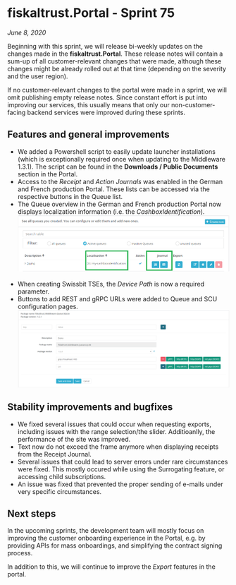 # fiskaltrust.Portal - Sprint 75
_June 8, 2020_

Beginning with this sprint, we will release bi-weekly updates on the changes made in the **fiskaltrust.Portal**. These release notes will contain a sum-up of all customer-relevant changes that were made, although these changes might be already rolled out at that time (depending on the severity and the user region).

If no customer-relevant changes to the portal were made in a sprint, we will omit publishing empty release notes. Since constant effort is put into improving our services, this usually means that only our non-customer-facing backend services were improved during these sprints.

## Features and general improvements
- We added a Powershell script to easily update launcher installations (which is exceptionally required once when updating to the Middleware 1.3.1). The script can be found in the **Downloads / Public Documents** section in the Portal.
- Access to the _Receipt_ and _Action Journals_ was enabled in the German and French production Portal. These lists can be accessed via the respective buttons in the Queue list.
- The Queue overview in the German and French production Portal now displays localization information (i.e. the _CashboxIdentification_).<br>
![queue-journals-localization](images/sprint-75/queue-list.png)<br><br>
- When creating Swissbit TSEs, the _Device Path_ is now a required parameter.
- Buttons to add REST and gRPC URLs were added to Queue and SCU configuration pages.<br>
![queue-urls](images/sprint-75/queue-url-buttons.png)

## Stability improvements and bugfixes
- We fixed several issues that could occur when requesting exports, including issues with the range selection/the slider. Additioanlly, the performance of the site was improved. 
- Text now do not exceed the frame anymore when displaying receipts from the Receipt Journal.
- Several issues that could lead to server errors under rare circumstances were fixed. This mostly occured while using the Surrogating feature, or accessing child subscriptions.
- An issue was fixed that prevented the proper sending of e-mails under very specific circumstances.

## Next steps
In the upcoming sprints, the development team will mostly focus on improving the customer onboarding experience in the Portal, e.g. by providing APIs for mass onboardings, and simplifying the contract signing process.

In addition to this, we will continue to improve the _Export_ features in the portal. 